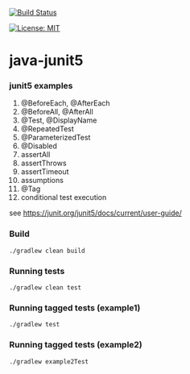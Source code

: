 [![Build Status](https://travis-ci.com/claudioaltamura/java-junit5.svg?branch=master)](https://travis-ci.com/claudioaltamura/java-junit5)

[![License: MIT](https://img.shields.io/badge/License-MIT-yellow.svg)](https://opensource.org/licenses/MIT)

# java-junit5
### junit5 examples

1. @BeforeEach, @AfterEach
2. @BeforeAll, @AfterAll
3. @Test, @DisplayName
4. @RepeatedTest
5. @ParameterizedTest
6. @Disabled
7. assertAll
8. assertThrows
9. assertTimeout
10. assumptions
11. @Tag
12. conditional test execution

see https://junit.org/junit5/docs/current/user-guide/

### Build

    ./gradlew clean build

### Running tests

    ./gradlew clean test
    
### Running tagged tests (example1)

    ./gradlew test    
    
### Running tagged tests (example2)

    ./gradlew example2Test        
